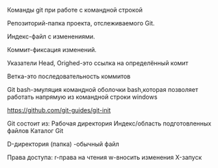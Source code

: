 
Команды git при работе с командной строкой 

Репозиторий-папка проекта, отслеживаемого Git.

Индекс-файл с изменениями.

Коммит-фиксация изменений.

Указатели Head, Orighed-это ссылка на определённый комит

Ветка-это последовательность коммитов

Git bash-эмуляция командной оболочки bash,которая позволяет работать напрямую из командной строки windows

https://github.com/git-guides/git-init

Git состоит из:
Рабочая директория
Индекс/область подготовленных файлов
Каталог Git

D-директория (папка)
-обычный файл


Права доступа:
r-права на чтения
w-вносить изменения
X-запуск
